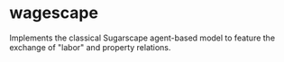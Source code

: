 # wagescape

Implements the classical Sugarscape agent-based model to feature the exchange of "labor" and property relations.
